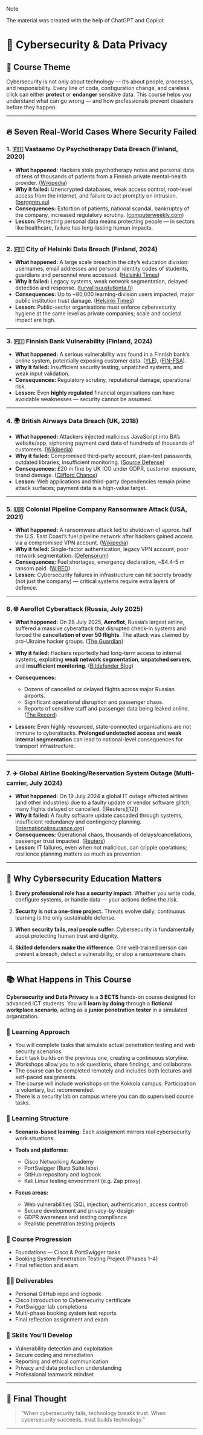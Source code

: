 > [!NOTE]
> The material was created with the help of ChatGPT and Copilot.

# 🚀 **Cybersecurity & Data Privacy**

## 🎯 Course Theme

Cybersecurity is not only about technology — it’s about people, processes, and responsibility. Every line of code, configuration change, and careless click can either **protect** or **endanger** sensitive data. This course helps you understand what can go wrong — and how professionals prevent disasters before they happen.

---

## 🔥 Seven Real-World Cases Where Security Failed

### 1. 🇫🇮 **Vastaamo Oy Psychotherapy Data Breach (Finland, 2020)**

* **What happened:** Hackers stole psychotherapy notes and personal data of tens of thousands of patients from a Finnish private mental-health provider. ([Wikipedia](https://en.wikipedia.org/wiki/Vastaamo_data_breach))
* **Why it failed:** Unencrypted databases, weak access control, root-level access from the internet, and failure to act promptly on intrusion. ([berggren.eu](https://www.berggren.eu/en/blog/blog/vastaamo-data-breach-finnish-data-protection-authority-issues-decision-and-imposes-substanial-fine))
* **Consequences:** Extortion of patients, national scandal, bankruptcy of the company, increased regulatory scrutiny. ([computerweekly.com](https://www.computerweekly.com/news/252493791/Finnish-government-tables-laws-to-protect-data-from-cyber-criminals))
* **Lesson:** Protecting personal data means protecting people — in sectors like healthcare, failure has long-lasting human impacts.

---

### 2. 🇫🇮 **City of Helsinki Data Breach (Finland, 2024)**

* **What happened:** A large scale breach in the city’s education division: usernames, email addresses and personal identity codes of students, guardians and personnel were accessed. ([Helsinki Times](https://www.helsinkitimes.fi/finland/finland-news/domestic/25213-up-to-120-000-affected-by-data-breach-at-city-of-helsinki.html))
* **Why it failed:** Legacy systems, weak network segmentation, delayed detection and response. ([turvallisuustutkinta.fi](https://www.turvallisuustutkinta.fi/material/sites/otkes/otkes/mvyzc49g6/P2024_Helsinki_Investigation_report.pdf))
* **Consequences:** Up to ~80,000 learning-division users impacted; major public institution trust damage. ([Helsinki Times](https://www.helsinkitimes.fi/finland/finland-news/domestic/25213-up-to-120-000-affected-by-data-breach-at-city-of-helsinki.html))
* **Lesson:** Public-sector organisations must enforce cybersecurity hygiene at the same level as private companies; scale and societal impact are high.

---

### 3. 🇫🇮 **Finnish Bank Vulnerability (Finland, 2024)**

* **What happened:** A serious vulnerability was found in a Finnish bank’s online system, potentially exposing customer data. ([YLE](https://yle.fi/a/74-20189809)), ([FIN-FSA](https://www.finanssivalvonta.fi/en/publications-and-press-releases/Press-release/2025/a-decision-appendix-has-been-added-combined-penalty-payment-of-eur-7670000-and-public-warning-for-s-bank-plc/)).
* **Why it failed:** Insufficient security testing, unpatched systems, and weak input validation.
* **Consequences:** Regulatory scrutiny, reputational damage, operational risk.
* **Lesson:** Even **highly regulated** financial organisations can have avoidable weaknesses — security cannot be assumed.

---

### 4. 🌍 **British Airways Data Breach (UK, 2018)**

* **What happened:** Attackers injected malicious JavaScript into BA’s website/app, siphoning payment card data of hundreds of thousands of customers. ([Wikipedia](https://en.wikipedia.org/wiki/British_Airways_data_breach))
* **Why it failed:** Compromised third-party account, plain-text passwords, outdated libraries, insufficient monitoring. ([Source Defense](https://sourcedefense.com/resources/blog/british-airways-a-case-study-in-gdpr-compliance-failure/))
* **Consequences:** £20 m fine by UK ICO under GDPR, customer exposure, brand damage. ([Clifford Chance](https://www.cliffordchance.com/insights/resources/blogs/talking-tech/en/articles/2020/10/ico-announces-significantly-reduced-gdpr-fine-for-british-airway.html))
* **Lesson:** Web applications and third-party dependencies remain prime attack surfaces; payment data is a high-value target.

---

### 5. 🇺🇸 **Colonial Pipeline Company Ransomware Attack (USA, 2021)**

* **What happened:** A ransomware attack led to shutdown of approx. half the U.S. East Coast’s fuel pipeline network after hackers gained access via a compromised VPN account. ([Wikipedia](https://en.wikipedia.org/wiki/Colonial_Pipeline_ransomware_attack))
* **Why it failed:** Single-factor authentication, legacy VPN account, poor network segmentation. ([Defensorum](https://www.defensorum.com/compromised-vpn-account-colonial-pipeline/))
* **Consequences:** Fuel shortages, emergency declaration, ~$4.4-5 m ransom paid. ([WIRED](https://www.wired.com/story/colonial-pipeline-ransomware-payment))
* **Lesson:** Cybersecurity failures in infrastructure can hit society broadly (not just the company) — critical systems require extra layers of defence.

---

### 6. 🌐 **Aeroflot Cyberattack (Russia, July 2025)**

* **What happened:** On 28 July 2025, **Aeroflot**, Russia’s largest airline, suffered a massive cyberattack that disrupted check-in systems and forced the **cancellation of over 50 flights**. The attack was claimed by pro-Ukraine hacker groups.
  ([The Guardian](https://www.theguardian.com/business/2025/jul/28/russia-aeroflot-cancels-flights-pro-ukraine-hackers-cyber-attack))
* **Why it failed:** Hackers reportedly had long-term access to internal systems, exploiting **weak network segmentation**, **unpatched servers**, and **insufficient monitoring**.
  ([Bitdefender Blog](https://www.bitdefender.com/en-us/blog/hotforsecurity/major-cyberattack-disrupts-russian-airline-aeroflot))
* **Consequences:**

  * Dozens of cancelled or delayed flights across major Russian airports.
  * Significant operational disruption and passenger chaos.
  * Reports of sensitive staff and passenger data being leaked online.
    ([The Record](https://therecord.media/hackers-leak-purported-aeroflot-data))
* **Lesson:** Even highly resourced, state-connected organisations are not immune to cyberattacks. **Prolonged undetected access** and **weak internal segmentation** can lead to national-level consequences for transport infrastructure.

---

---

### 7. ✈️ **Global Airline Booking/Reservation System Outage (Multi-carrier, July 2024)**

* **What happened:** On 19 July 2024 a global IT outage affected airlines (and other industries) due to a faulty update or vendor software glitch; many flights delayed or cancelled. ([Reuters][12])
* **Why it failed:** A faulty software update cascaded through systems, insufficient redundancy and contingency planning. ([internationalinsurance.org](https://www.internationalinsurance.org/insights_global_IT_outage_airline_industry_cyber_and_turbulence_risk))
* **Consequences:** Operational chaos, thousands of delays/cancellations, passenger trust impacted. ([Reuters](https://www.reuters.com/business/aerospace-defense/air-travel-hit-by-global-cyber-outage-2024-07-19/))
* **Lesson:** IT failures, even when not malicious, can cripple operations; resilience planning matters as much as prevention.

---

## 🧠 Why Cybersecurity Education Matters

1. **Every professional role has a security impact.**
   Whether you write code, configure systems, or handle data — your actions define the risk.

2. **Security is not a one-time project.**
   Threats evolve daily; continuous learning is the only sustainable defense.

3. **When security fails, real people suffer.**
   Cybersecurity is fundamentally about protecting human trust and dignity.

4. **Skilled defenders make the difference.**
   One well-trained person can prevent a breach, detect a vulnerability, or stop a ransomware chain.

---

## 📚 What Happens in This Course

**Cybersecurity and Data Privacy** is a **3 ECTS** hands-on course designed for advanced ICT students.
You will **learn by doing** through a **fictional workplace scenario**, acting as a **junior penetration tester** in a simulated organization.

### 🧩 Learning Approach

* You will complete tasks that simulate actual penetration testing and web security scenarios.
* Each task builds on the previous one, creating a continuous storyline.
* Workshops allow you to ask questions, share findings, and collaborate.
* The course can be completed remotely and includes both lectures and self-paced assignments.
* The course will include workshops on the Kokkola campus. Participation is voluntary, but recommended.
* There is a security lab on campus where you can do supervised course tasks.

### 🧰 Learning Structure

* **Scenario-based learning:** Each assignment mirrors real cybersecurity work situations.
* **Tools and platforms:**

  * Cisco Networking Academy
  * PortSwigger (Burp Suite labs)
  * GitHub repository and logbook
  * Kali Linux testing environment (e.g. Zap proxy)
* **Focus areas:**

  * Web vulnerabilities (SQL injection, authentication, access control)
  * Secure development and privacy-by-design
  * GDPR awareness and testing compliance
  * Realistic penetration testing projects

### 🧭 Course Progression

* Foundations — Cisco & PortSwigger tasks
* Booking System Penetration Testing Project (Phases 1–4)
* Final reflection and exam

### 🧑‍💻 Deliverables

* Personal GitHub repo and logbook
* Cisco Introduction to Cybersecurity certificate
* PortSwigger lab completions
* Multi-phase booking system test reports
* Final reflection assignment and exam

### 🧠 Skills You’ll Develop

* Vulnerability detection and exploitation
* Secure coding and remediation
* Reporting and ethical communication
* Privacy and data protection understanding
* Professional teamwork mindset

---

## 💬 Final Thought

> “When cybersecurity fails, technology breaks trust.
> When cybersecurity succeeds, trust builds technology.”

---